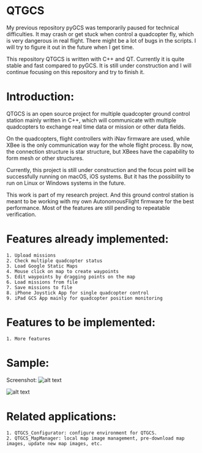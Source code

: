 # QTGCS

My previous repository pyGCS was temporarily paused for technical difficulties. It may crash or get stuck when control a quadcopter fly, which is very dangerous in real flight. There might be a lot of bugs in the scripts. I will try to figure it out in the future when I get time.

This repository QTGCS is written with C++ and QT. Currently it is quite stable and fast compared to pyGCS. It is still under construction and I will continue focusing on this repository and try to finish it.

# Introduction:

QTGCS is an open source project for multiple quadcopter ground control station mainly written in C++, which will communicate with multiple quadcopters to exchange real time data or mission or other data fields.

On the quadcopters, flight controllers with iNav firmware are used, while XBee is the only communication way for the whole flight process. By now, the connection structure is star structure, but XBees have the capability to form mesh or other structures.

Currently, this project is still under construction and the focus point will be successfully running on macOS, iOS systems. But it has the possibility to run on Linux or Windows systems in the future. 

This work is part of my research project. And this ground control station is meant to be working with my own AutonomousFlight firmware for the best performance. Most of the features are still pending to repeatable verification.

# Features already implemented:
    1. Upload missions
    2. Check multiple quadcopter status
    3. Load Google Static Maps
    4. Mouse click on map to create waypoints
    5. Edit waypoints by dragging points on the map
    6. Load missions from file
    7. Save missions to file
    8. iPhone Joystick App for single quadcopter control
    9. iPad GCS App mainly for quadcopter position monitoring

# Features to be implemented:
    1. More features

# Sample:
Screenshot: 
![alt text](https://github.com/liutairan/QTGCS/blob/dev/Pics/Snip20171011_13.png "Sample image")

![alt text](https://github.com/liutairan/QTGCS/blob/dev/Pics/Snip20170426_3.png "Sample image")

# Related applications:
    1. QTGCS_Configurator: configure environment for QTGCS.
    2. QTGCS_MapManager: local map image management, pre-download map images, update new map images, etc.
